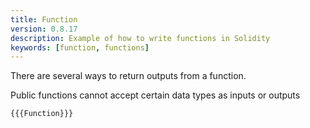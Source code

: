 ```yaml
---
title: Function
version: 0.8.17
description: Example of how to write functions in Solidity
keywords: [function, functions]
---
```


There are several ways to return outputs from a function.

Public functions cannot accept certain data types as inputs or outputs

```solidity
{{{Function}}}
```
